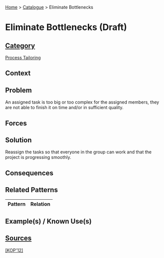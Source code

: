 [Home](../README.md) > [Catalogue](../Patterns_catalogue.md) > Eliminate Bottlenecks

# Eliminate Bottlenecks (Draft)

## [Category](categories/categories.md)

[Process Tailoring](categories/Process_Tailoring.md)

## Context

## Problem

An assigned task is too big or too complex for the assigned members, they are not able to finish it on time and/or in sufficient quality.

## Forces

## Solution

Reassign the tasks so that everyone in the group can work and that the project is progressing smoothly.

## Consequences

## Related Patterns

|Pattern|Relation|
|--|--|
 
## Example(s) / Known Use(s)

## [Sources](../References.md)

[[KOP'12]](publications/kop12/kop12.md)
